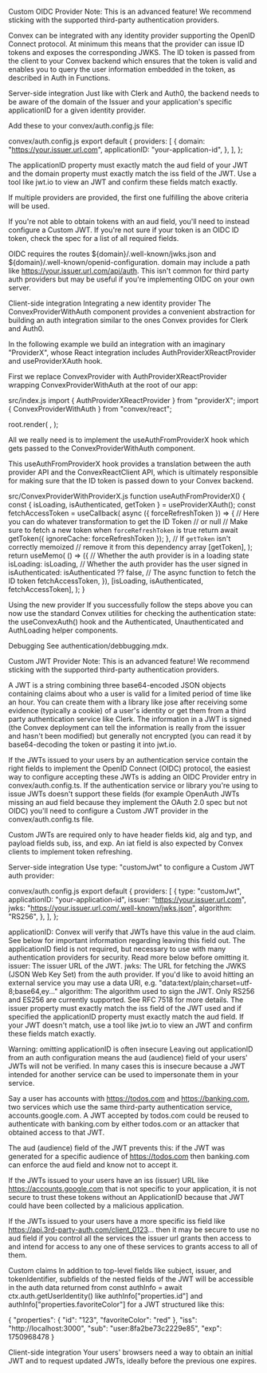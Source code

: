 Custom OIDC Provider
Note: This is an advanced feature! We recommend sticking with the supported third-party authentication providers.

Convex can be integrated with any identity provider supporting the OpenID Connect protocol. At minimum this means that the provider can issue ID tokens and exposes the corresponding JWKS. The ID token is passed from the client to your Convex backend which ensures that the token is valid and enables you to query the user information embedded in the token, as described in Auth in Functions.

Server-side integration
Just like with Clerk and Auth0, the backend needs to be aware of the domain of the Issuer and your application's specific applicationID for a given identity provider.

Add these to your convex/auth.config.js file:

convex/auth.config.js
export default {
  providers: [
    {
      domain: "https://your.issuer.url.com",
      applicationID: "your-application-id",
    },
  ],
};

The applicationID property must exactly match the aud field of your JWT and the domain property must exactly match the iss field of the JWT. Use a tool like jwt.io to view an JWT and confirm these fields match exactly.

If multiple providers are provided, the first one fulfilling the above criteria will be used.

If you're not able to obtain tokens with an aud field, you'll need to instead configure a Custom JWT. If you're not sure if your token is an OIDC ID token, check the spec for a list of all required fields.

OIDC requires the routes ${domain}/.well-known/jwks.json and ${domain}/.well-known/openid-configuration. domain may include a path like https://your.issuer.url.com/api/auth. This isn't common for third party auth providers but may be useful if you're implementing OIDC on your own server.

Client-side integration
Integrating a new identity provider
The ConvexProviderWithAuth component provides a convenient abstraction for building an auth integration similar to the ones Convex provides for Clerk and Auth0.

In the following example we build an integration with an imaginary "ProviderX", whose React integration includes AuthProviderXReactProvider and useProviderXAuth hook.

First we replace ConvexProvider with AuthProviderXReactProvider wrapping ConvexProviderWithAuth at the root of our app:

src/index.js
import { AuthProviderXReactProvider } from "providerX";
import { ConvexProviderWithAuth } from "convex/react";

root.render(
  <StrictMode>
    <AuthProviderXReactProvider>
      <ConvexProviderWithAuth client={convex} useAuth={useAuthFromProviderX}>
        <App />
      </ConvexProviderWithAuth>
    </AuthProviderXReactProvider>
  </StrictMode>,
);

All we really need is to implement the useAuthFromProviderX hook which gets passed to the ConvexProviderWithAuth component.

This useAuthFromProviderX hook provides a translation between the auth provider API and the ConvexReactClient API, which is ultimately responsible for making sure that the ID token is passed down to your Convex backend.

src/ConvexProviderWithProviderX.js
function useAuthFromProviderX() {
  const { isLoading, isAuthenticated, getToken } = useProviderXAuth();
  const fetchAccessToken = useCallback(
    async ({ forceRefreshToken }) => {
      // Here you can do whatever transformation to get the ID Token
      // or null
      // Make sure to fetch a new token when `forceRefreshToken` is true
      return await getToken({ ignoreCache: forceRefreshToken });
    },
    // If `getToken` isn't correctly memoized
    // remove it from this dependency array
    [getToken],
  );
  return useMemo(
    () => ({
      // Whether the auth provider is in a loading state
      isLoading: isLoading,
      // Whether the auth provider has the user signed in
      isAuthenticated: isAuthenticated ?? false,
      // The async function to fetch the ID token
      fetchAccessToken,
    }),
    [isLoading, isAuthenticated, fetchAccessToken],
  );
}

Using the new provider
If you successfully follow the steps above you can now use the standard Convex utilities for checking the authentication state: the useConvexAuth() hook and the Authenticated, Unauthenticated and AuthLoading helper components.

Debugging
See authentication/debbugging.mdx.

Custom JWT Provider
Note: This is an advanced feature! We recommend sticking with the supported third-party authentication providers.

A JWT is a string combining three base64-encoded JSON objects containing claims about who a user is valid for a limited period of time like an hour. You can create them with a library like jose after receiving some evidence (typically a cookie) of a user's identity or get them from a third party authentication service like Clerk. The information in a JWT is signed (the Convex deployment can tell the information is really from the issuer and hasn't been modified) but generally not encrypted (you can read it by base64-decoding the token or pasting it into jwt.io.

If the JWTs issued to your users by an authentication service contain the right fields to implement the OpenID Connect (OIDC) protocol, the easiest way to configure accepting these JWTs is adding an OIDC Provider entry in convex/auth.config.ts. If the authentication service or library you're using to issue JWTs doesn't support these fields (for example OpenAuth JWTs missing an aud field because they implement the OAuth 2.0 spec but not OIDC) you'll need to configure a Custom JWT provider in the convex/auth.config.ts file.

Custom JWTs are required only to have header fields kid, alg and typ, and payload fields sub, iss, and exp. An iat field is also expected by Convex clients to implement token refreshing.

Server-side integration
Use type: "customJwt" to configure a Custom JWT auth provider:

convex/auth.config.js
export default {
  providers: [
    {
      type: "customJwt",
      applicationID: "your-application-id",
      issuer: "https://your.issuer.url.com",
      jwks: "https://your.issuer.url.com/.well-known/jwks.json",
      algorithm: "RS256",
    },
  ],
};

applicationID: Convex will verify that JWTs have this value in the aud claim. See below for important information regarding leaving this field out. The applicationID field is not required, but necessary to use with many authentication providers for security. Read more below before omitting it.
issuer: The issuer URL of the JWT.
jwks: The URL for fetching the JWKS (JSON Web Key Set) from the auth provider. If you'd like to avoid hitting an external service you may use a data URI, e.g. "data:text/plain;charset=utf-8;base64,ey..."
algorithm: The algorithm used to sign the JWT. Only RS256 and ES256 are currently supported. See RFC 7518 for more details.
The issuer property must exactly match the iss field of the JWT used and if specified the applicationID property must exactly match the aud field. If your JWT doesn't match, use a tool like jwt.io to view an JWT and confirm these fields match exactly.

Warning: omitting applicationID is often insecure
Leaving out applicationID from an auth configuration means the aud (audience) field of your users' JWTs will not be verified. In many cases this is insecure because a JWT intended for another service can be used to impersonate them in your service.

Say a user has accounts with https://todos.com and https://banking.com, two services which use the same third-party authentication service, accounts.google.com. A JWT accepted by todos.com could be reused to authenticate with banking.com by either todos.com or an attacker that obtained access to that JWT.

The aud (audience) field of the JWT prevents this: if the JWT was generated for a specific audience of https://todos.com then banking.com can enforce the aud field and know not to accept it.

If the JWTs issued to your users have an iss (issuer) URL like https://accounts.google.com that is not specific to your application, it is not secure to trust these tokens without an ApplicationID because that JWT could have been collected by a malicious application.

If the JWTs issued to your users have a more specific iss field like https://api.3rd-party-auth.com/client_0123... then it may be secure to use no aud field if you control all the services the issuer url grants then access to and intend for access to any one of these services to grants access to all of them.

Custom claims
In addition to top-level fields like subject, issuer, and tokenIdentifier, subfields of the nested fields of the JWT will be accessible in the auth data returned from const authInfo = await ctx.auth.getUserIdentity() like authInfo["properties.id"] and authInfo["properties.favoriteColor"] for a JWT structured like this:

{
  "properties": {
    "id": "123",
    "favoriteColor": "red"
  },
  "iss": "http://localhost:3000",
  "sub": "user:8fa2be73c2229e85",
  "exp": 1750968478
}

Client-side integration
Your users' browsers need a way to obtain an initial JWT and to request updated JWTs, ideally before the previous one expires.
